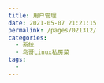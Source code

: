 ```yaml
---
title: 用户管理
date: 2021-05-07 21:21:15
permalink: /pages/021312/
categories:
  - 系统
  - 鸟哥Linux私房菜
tags:
  - 
---
```

